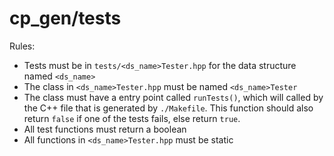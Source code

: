# cp\_gen/tests

Rules: 
* Tests must be in `tests/<ds_name>Tester.hpp` for the data structure named `<ds_name>`
* The class in `<ds_name>Tester.hpp` must be named `<ds_name>Tester`
* The class must have a entry point called `runTests()`, which will called by the C++ file that is generated by `./Makefile`. This function should also return `false` if one of the tests fails, else return `true`.
* All test functions must return a boolean
* All functions in `<ds_name>Tester.hpp` must be static
